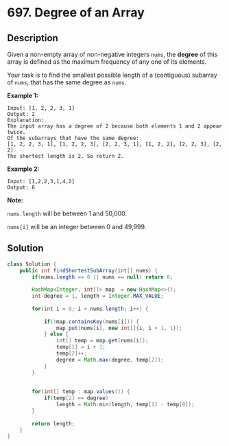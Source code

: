 # 697. Degree of an Array

## Description

Given a non-empty array of non-negative integers `nums`, the **degree** of this array is defined as the maximum frequency of any one of its elements.

Your task is to find the smallest possible length of a (contiguous) subarray of `nums`, that has the same degree as `nums`.

**Example 1:**

```
Input: [1, 2, 2, 3, 1]
Output: 2
Explanation: 
The input array has a degree of 2 because both elements 1 and 2 appear twice.
Of the subarrays that have the same degree:
[1, 2, 2, 3, 1], [1, 2, 2, 3], [2, 2, 3, 1], [1, 2, 2], [2, 2, 3], [2, 2]
The shortest length is 2. So return 2.
```

**Example 2:**

```
Input: [1,2,2,3,1,4,2]
Output: 6
```

**Note:**

`nums.length` will be between 1 and 50,000.

`nums[i]` will be an integer between 0 and 49,999.



## Solution

```java
class Solution {
    public int findShortestSubArray(int[] nums) {
        if(nums.length == 0 || nums == null) return 0;
        
        HashMap<Integer, int[]> map  = new HashMap<>();
        int degree = 1, length = Integer.MAX_VALUE;
        
        for(int i = 0; i < nums.length; i++) {
            
            if(!map.containsKey(nums[i])) {
                map.put(nums[i], new int[]{i, i + 1, 1});
            } else {
                int[] temp = map.get(nums[i]);
                temp[1] = i + 1;
                temp[2]++;
                degree = Math.max(degree, temp[2]);
            }
        }
        
        
        for(int[] temp : map.values()) {
            if(temp[2] == degree) 
                length = Math.min(length, temp[1] - temp[0]);
        }
        
        return length;
    }
}
```


